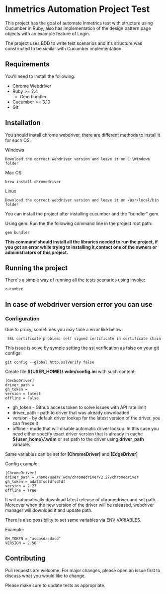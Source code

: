 # Inmetrics Automation Project Test

This project has the goal of automate Inmetrics test with structure using Cucumber in Ruby, also has
implementation of the design pattern page objects with an example feature of Login.

The project uses BDD to write test scenarios and it's structure was constructed to be similar with Cucumber implementation.

## Requirements

You'll need to install the following:

- Chrome Webdriver
- Ruby >= 2.4
  - Gem bundler
- Cucumber >= 3.10
- Git

## Installation

You should install chrome webdriver, there are different methods to install it for each OS.

Windows
```Windows
Download the correct webdriver version and leave it on C:\Windows folder
```

Mac OS
```Mac OS
brew install chromedriver
```

Linux
```Linux
Download the correct webdriver version and leave it on /usr/local/bin folder
```

You can install the project after installing cucumber and the "bundler" gem.

Using gem:
Run the the following command line in the project root path:

```
gem bundler
```

**This command should install all the libraries needed to run the project, if you got an error while trying to installing it,contact one of the owners or administrators of this project.**

## Running the project

There's a simple way of running all the tests scenarios using invoke:

```
cucumber
```

## In case of webdriver version error you can use

### Configuration

Due to proxy, sometimes you may face a error like below:

```
 SSL certificate problem: self signed certificate in certificate chain
```

This issue is solve by symple setting the ssl verification as false on your git configs:

```
git config --global http.sslVerify false
```

Create file **\${USER_HOME}/.wdm/config.ini** with such content:

```
[GeckoDriver]
driver_path =
gh_token =
version = latest
offline = False
```

- gh_token - Github access token to solve issues with API rate limit
- driver_path - path to driver that was already downloaded
- version - by default driver lookup for the latest version of the driver, you can freeze it
- offline - mode that will disable automatic driver lookup. In this case you need either specify exact driver version that is already in cache **\${user_home}/.wdm** or set path to the driver using **driver_path** variable.

Same variables can be set for **[ChromeDriver]** and **[EdgeDriver]**

Config example:

```
[ChromeDriver]
driver_path = /home/user/.wdm/chromedriver/2.27/chromedriver
gh_token = ada23fsdfdfsdfdf
version = 2.27
offline = True
```

It will automatically download latest release of chromedriver and set path. Moreover when the new version of the driver
will be released, webdriver manager will download it and update path.

There is also possibility to set same variables via ENV VARIABLES.

Example:

```
GH_TOKEN = "asdasdasdasd"
VERSION = 2.56
```

## Contributing

Pull requests are welcome. For major changes, please open an issue first to discuss what you would like to change.

Please make sure to update tests as appropriate.
